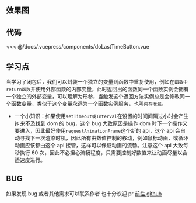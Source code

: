 ## 效果图

<ClientOnly><doLastTimeButton></doLastTimeButton></ClientOnly>

## 代码

<<< @/docs/.vuepress/components/doLastTimeButton.vue

## 学习点

当学习了闭包后，我们可以封装一个独立的变量到函数中重复使用，例如在`函数中return函数`并使用外部函数的内部变量，此时返回出的函数同一个函数实例会拥有一个独立的外部变量，可以理解为形参，当触发这个返回方法实例总是会修改同一个函数变量，类似于这个变量永远为一个函数实例服务，也叫`内存泄漏`。

- 一个小知识：如果使用`setTimeout或Interval`在设置的时间间隔过小时会产生 js 来不及找到 dom 的 bug，这个 bug 大致原因是操作 dom 时下一个操作又要进入，因此最好使用`requestAnimationFrame`这个新的 api，这个 api 会自动寻找下一次渲染时机，因此所有由数值控制的移动，例如鼠标动画，或循环动画应该都由这个 api 接管，这样可以保证动画的流畅。注意这个 api 大致每秒执行 60 次，因此不必担心流畅程度，只需要控制好数值来让动画尽量以合适速度进行。

## BUG

如果发现 bug 或者其他需求可以联系作者
也十分欢迎 pr
[前往 github](https://github.com/Bayn-Web/bcomponent)
